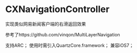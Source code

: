 CXNavigationController
======================

实现类似网易新闻客户端的右滑返回效果

参考了https://github.com/vinqon/MultiLayerNavigation

支持ARC；
使用时需引入QuartzCore.framework；
兼容iOS7；
